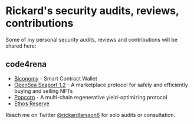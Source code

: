# Rickard's security audits, reviews, contributions
Some of my personal security audits, reviews and contributions will be shared here:
## code4rena
- [Biconomy](https://github.com/rickardlarsson22/audits/tree/main/%23biconomy-jan04) - Smart Contract Wallet
- [OpenSea Seaport 1.2](https://github.com/rickardlarsson22/audits/tree/main/%23opensea-seaport-jan13) - A marketplace protocol for safely and efficiently buying and selling NFTs
- [Popcorn](https://github.com/rickardlarsson22/audits/blob/main/Popcorn-security-review.md) - A multi-chain regenerative yield-optimizing protocol
- [Ethos Reserve](https://github.com/rickardlarsson22/audits/blob/main/Ethos-security-review.md)

Reach me on Twitter [@rickardlarsson6](https://twitter.com/rickardlarsson6) for solo audits or consultation.  
